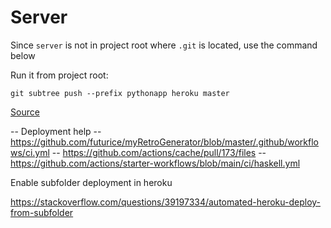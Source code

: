 # Server

Since `server` is not in project root where `.git` is located, use the command below

Run it from project root: 

`git subtree push --prefix pythonapp heroku master`

[Source](https://coderwall.com/p/ssxp5q/heroku-deployment-without-the-app-being-at-the-repo-root-in-a-subfolder)




-- Deployment help
-- https://github.com/futurice/myRetroGenerator/blob/master/.github/workflows/ci.yml
-- https://github.com/actions/cache/pull/173/files
-- https://github.com/actions/starter-workflows/blob/main/ci/haskell.yml

Enable subfolder deployment in heroku 

https://stackoverflow.com/questions/39197334/automated-heroku-deploy-from-subfolder

